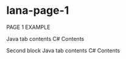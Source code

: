# lana-page-1
PAGE 1 EXAMPLE


<tabs id="block1">
<tab title="Tab 1" switcher-key="Java">
    Java tab contents
</tab>
<tab title="Tab 2" switcher-key="C#">
    C# Contents
</tab>

</tabs>

Second block
<tabs id="block2">
<tab title="Tab 1" switcher-key="Java">
    Java tab contents
</tab>
<tab title="Tab 2" switcher-key="C#">
    C# Contents
</tab>
</tabs>

